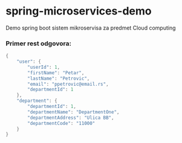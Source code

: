 # spring-microservices-demo
Demo spring boot sistem mikroservisa za predmet Cloud computing

### Primer rest odgovora:
```java
{
    "user": {
        "userId": 1,
        "firstName": "Petar",
        "lastName": "Petrovic",
        "email": "ppetrovic@email.rs",
        "departmentId": 1
    },
    "department": {
        "departmentId": 1,
        "departmentName": "DepartmentOne",
        "departmentAddress": "Ulica BB",
        "departmentCode": "11000"
    }
}
```
